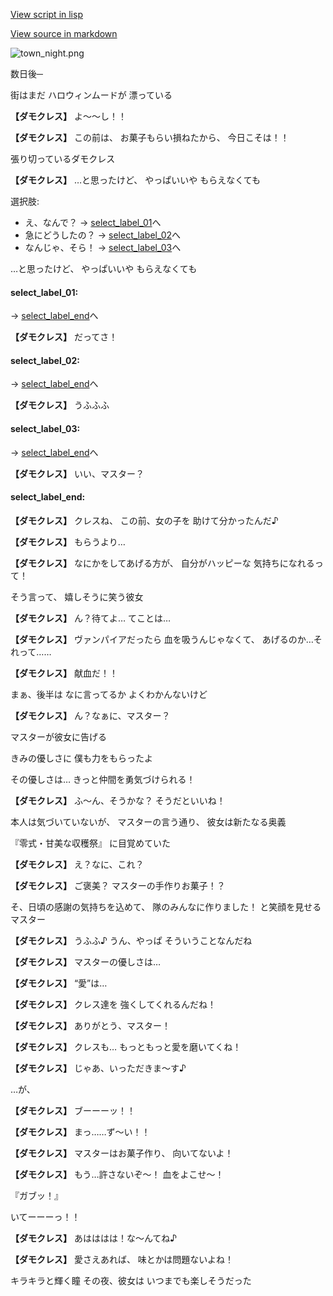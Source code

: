 [View script in lisp](../scripts/10352204.txt)

[View source in markdown](10352204.md)

![town_night.png](../images/backgrounds/town_night.png)

数日後─

街はまだ
ハロウィンムードが
漂っている

**【ダモクレス】**
よ～～し！！

**【ダモクレス】**
この前は、
お菓子もらい損ねたから、
今日こそは！！

張り切っているダモクレス

**【ダモクレス】**
…と思ったけど、
やっぱいいや
もらえなくても

選択肢:
- え、なんで？ → [select_label_01](#select_label_01)へ
- 急にどうしたの？ → [select_label_02](#select_label_02)へ
- なんじゃ、そら！ → [select_label_03](#select_label_03)へ

…と思ったけど、
やっぱいいや
もらえなくても

#### select_label_01:
 → [select_label_end](#select_label_end)へ

**【ダモクレス】**
だってさ！

#### select_label_02:
 → [select_label_end](#select_label_end)へ

**【ダモクレス】**
うふふふ

#### select_label_03:
 → [select_label_end](#select_label_end)へ

**【ダモクレス】**
いい、マスター？

#### select_label_end:

**【ダモクレス】**
クレスね、
この前、女の子を
助けて分かったんだ♪

**【ダモクレス】**
もらうより…

**【ダモクレス】**
なにかをしてあげる方が、
自分がハッピーな
気持ちになれるって！

そう言って、
嬉しそうに笑う彼女

**【ダモクレス】**
ん？待てよ…
てことは…

**【ダモクレス】**
ヴァンパイアだったら
血を吸うんじゃなくて、
あげるのか…それって……

**【ダモクレス】**
献血だ！！

まぁ、後半は
なに言ってるか
よくわかんないけど

**【ダモクレス】**
ん？なぁに、マスター？

マスターが彼女に告げる

きみの優しさに
僕も力をもらったよ

その優しさは…
きっと仲間を勇気づけられる！

**【ダモクレス】**
ふ～ん、そうかな？
そうだといいね！

本人は気づいていないが、
マスターの言う通り、
彼女は新たなる奥義

『零式・甘美な収穫祭』
に目覚めていた

**【ダモクレス】**
え？なに、これ？

**【ダモクレス】**
ご褒美？
マスターの手作りお菓子！？

そ、日頃の感謝の気持ちを込めて、
隊のみんなに作りました！
と笑顔を見せるマスター

**【ダモクレス】**
うふふ♪
うん、やっぱ
そういうことなんだね

**【ダモクレス】**
マスターの優しさは…

**【ダモクレス】**
“愛”は…

**【ダモクレス】**
クレス達を
強くしてくれるんだね！

**【ダモクレス】**
ありがとう、マスター！

**【ダモクレス】**
クレスも…
もっともっと愛を磨いてくね！

**【ダモクレス】**
じゃあ、いっただきま～す♪

…が、

**【ダモクレス】**
ブーーーッ！！

**【ダモクレス】**
まっ……ず～い！！

**【ダモクレス】**
マスターはお菓子作り、
向いてないよ！

**【ダモクレス】**
もう…許さないぞ～！
血をよこせ～！

『ガブッ！』

いてーーーっ！！

**【ダモクレス】**
あはははは！な～んてね♪

**【ダモクレス】**
愛さえあれば、
味とかは問題ないよね！

キラキラと輝く瞳
その夜、彼女は
いつまでも楽しそうだった
